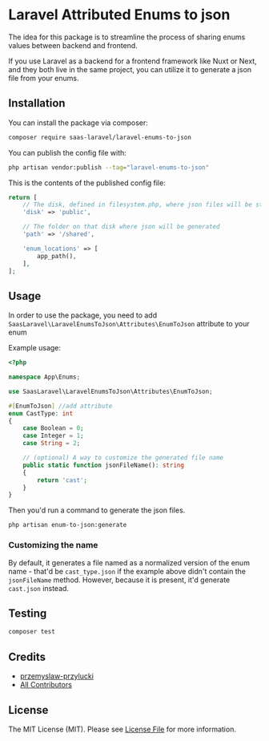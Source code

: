 # Laravel Attributed Enums to json

The idea for this package is to streamline the process of sharing enums values between backend and frontend.

If you use Laravel as a backend for a frontend framework like Nuxt or Next, and they both live in the same project, you can utilize it to generate a json file from your enums.

## Installation

You can install the package via composer:

```bash
composer require saas-laravel/laravel-enums-to-json
```

You can publish the config file with:

```bash
php artisan vendor:publish --tag="laravel-enums-to-json"
```

This is the contents of the published config file:

```php
return [
    // The disk, defined in filesystem.php, where json files will be stored
    'disk' => 'public',

    // The folder on that disk where json will be generated
    'path' => '/shared',

    'enum_locations' => [
        app_path(),
    ],
];

```

## Usage
In order to use the package, you need to add `SaasLaravel\LaravelEnumsToJson\Attributes\EnumToJson` attribute to your enum

Example usage:
```php
<?php

namespace App\Enums;

use SaasLaravel\LaravelEnumsToJson\Attributes\EnumToJson; 

#[EnumToJson] //add attribute
enum CastType: int
{
    case Boolean = 0;
    case Integer = 1;
    case String = 2;

    // (optional) A way to customize the generated file name
    public static function jsonFileName(): string
    {
        return 'cast';
    }
}
```

Then you'd run a command to generate the json files.

```shell
php artisan enum-to-json:generate
```

### Customizing the name

By default, it generates a file named as a normalized version of the enum name - that'd be `cast_type.json` if the example above didn't contain the `jsonFileName` method. However, because it is present, it'd generate `cast.json` instead.

## Testing

```bash
composer test
```

## Credits

- [przemyslaw-przylucki](https://github.com/przemyslaw-przylucki)
- [All Contributors](../../contributors)

## License

The MIT License (MIT). Please see [License File](LICENSE.md) for more information.
